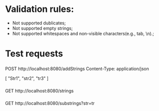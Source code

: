 # Validation rules:
- Not supported dublicates;
- Not supported empty strings;
- Not supported whitespaces and non-visible characters(e.g., tab, \n).;

# Test requests
###
POST http://localhost:8080/addStrings
Content-Type: application/json

[
"Str1",
"str2",
"tr3"
]

###
GET http://localhost:8080/strings

###
GET http://localhost:8080/substrings?str=tr
###
